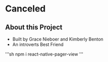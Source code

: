 # Canceled

## About this Project
- Built by Grace Nieboer and Kimberly Benton
- An introverts Best Friend




'''sh
npm i react-native-pager-view
'''